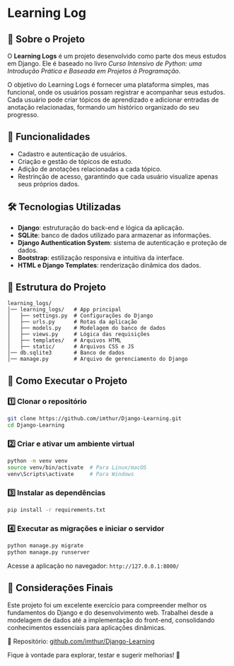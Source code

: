 # Learning Log

## 📌 Sobre o Projeto
O **Learning Logs** é um projeto desenvolvido como parte dos meus estudos em Django. Ele é baseado no livro *Curso Intensivo de Python: uma Introdução Prática e Baseada em Projetos à Programação*.

O objetivo do Learning Logs é fornecer uma plataforma simples, mas funcional, onde os usuários possam registrar e acompanhar seus estudos. Cada usuário pode criar tópicos de aprendizado e adicionar entradas de anotação relacionadas, formando um histórico organizado do seu progresso.

## 🚀 Funcionalidades
- Cadastro e autenticação de usuários.
- Criação e gestão de tópicos de estudo.
- Adição de anotações relacionadas a cada tópico.
- Restrinção de acesso, garantindo que cada usuário visualize apenas seus próprios dados.

## 🛠️ Tecnologias Utilizadas
- **Django**: estruturação do back-end e lógica da aplicação.
- **SQLite**: banco de dados utilizado para armazenar as informações.
- **Django Authentication System**: sistema de autenticação e proteção de dados.
- **Bootstrap**: estilização responsiva e intuitiva da interface.
- **HTML e Django Templates**: renderização dinâmica dos dados.

## 📂 Estrutura do Projeto
```
learning_logs/
│── learning_logs/   # App principal
│   ├── settings.py  # Configurações do Django
│   ├── urls.py      # Rotas da aplicação
│   ├── models.py    # Modelagem do banco de dados
│   ├── views.py     # Lógica das requisições
│   ├── templates/   # Arquivos HTML
│   ├── static/      # Arquivos CSS e JS
│── db.sqlite3       # Banco de dados
│── manage.py        # Arquivo de gerenciamento do Django
```

## 🏁 Como Executar o Projeto
### 1️⃣ Clonar o repositório
```sh
git clone https://github.com/imthur/Django-Learning.git
cd Django-Learning
```

### 2️⃣ Criar e ativar um ambiente virtual
```sh
python -m venv venv
source venv/bin/activate  # Para Linux/macOS
venv\Scripts\activate     # Para Windows
```

### 3️⃣ Instalar as dependências
```sh
pip install -r requirements.txt
```

### 4️⃣ Executar as migrações e iniciar o servidor
```sh
python manage.py migrate
python manage.py runserver
```
Acesse a aplicação no navegador: `http://127.0.0.1:8000/`

## 📌 Considerações Finais
Este projeto foi um excelente exercício para compreender melhor os fundamentos do Django e do desenvolvimento web. Trabalhei desde a modelagem de dados até a implementação do front-end, consolidando conhecimentos essenciais para aplicações dinâmicas. 

📌 Repositório: [github.com/imthur/Django-Learning](https://github.com/imthur/Django-Learning.git)

Fique à vontade para explorar, testar e sugerir melhorias! 🚀
